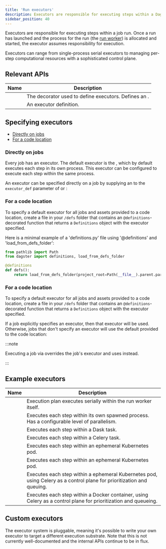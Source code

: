 ```yaml
---
title: 'Run executors'
description: Executors are responsible for executing steps within a Dagster job run, and can range from single-process serial executors to managing per-step computational resources with a sophisticated control plane.
sidebar_position: 40
---
```


Executors are responsible for executing steps within a job run. Once a run has launched and the process for the run (the [run worker](/deployment/oss/oss-deployment-architecture#job-execution-flow)) is allocated and started, the executor assumes responsibility for execution.

Executors can range from single-process serial executors to managing per-step computational resources with a sophisticated control plane.

## Relevant APIs

| Name                                                                          | Description                                                                                                                       |
| ----------------------------------------------------------------------------- | --------------------------------------------------------------------------------------------------------------------------------- |
| <PyObject section="internals" module="dagster" object="executor" decorator /> | The decorator used to define executors. Defines an <PyObject section="internals" module="dagster" object="ExecutorDefinition" />. |
| <PyObject section="internals" module="dagster" object="ExecutorDefinition" /> | An executor definition.                                                                                                           |
## Specifying executors

- [Directly on jobs](#directly-on-jobs)
- [For a code location](#for-a-code-location)

### Directly on jobs

Every job has an executor. The default executor is the <PyObject section="execution" module="dagster" object="multi_or_in_process_executor" />, which by default executes each step in its own process. This executor can be configured to execute each step within the same process.

An executor can be specified directly on a job by supplying an <PyObject section="internals" module="dagster" object="ExecutorDefinition" /> to the `executor_def` parameter of <PyObject section="jobs" module="dagster" object="job" decorator /> or <PyObject section="graphs" module="dagster" object="GraphDefinition" method="to_job" />:

<CodeExample
  path="docs_snippets/docs_snippets/deploying/executors/executors.py"
  title="src/<project_name>/defs/jobs.py"
  startAfter="start_executor_on_job"
  endBefore="end_executor_on_job"
/>

### For a code location

To specify a default executor for all jobs and assets provided to a code location, create a file in your `/defs` folder that contains an `@definitions`-decorated function that returns a `Definitions` object with the executor specified.

Here is a minimal example of a 'definitions.py' file using '@definitions' and 'load_from_defs_folder':

```python
from pathlib import Path
from dagster import definitions, load_from_defs_folder

@definitions
def defs():
    return load_from_defs_folder(project_root=Path(__file__).parent.parent.parent)
```

### For a code location

To specify a default executor for all jobs and assets provided to a code location, create a file in your `/defs` folder that contains an `@definitions`-decorated function that returns a `Definitions` object with the executor specified.

If a job explicitly specifies an executor, then that executor will be used. Otherwise, jobs that don't specify an executor will use the default provided to the code location:

<CodeExample
  path="docs_snippets/docs_snippets/deploying/executors/code_location_executor.py"
  title="src/<project_name>/defs/executor.py"
/>

:::note

Executing a job via <PyObject section="jobs" module="dagster" object="JobDefinition" method="execute_in_process" /> overrides the job's executor and uses <PyObject section="execution" module="dagster" object="in_process_executor" /> instead.

:::

## Example executors

| Name                                                                                            | Description                                                                                                           |
| ----------------------------------------------------------------------------------------------- | --------------------------------------------------------------------------------------------------------------------- |
| <PyObject section="execution" module="dagster" object="in_process_executor" />                  | Execution plan executes serially within the run worker itself.                                                        |
| <PyObject section="execution" module="dagster" object="multiprocess_executor" />                | Executes each step within its own spawned process. Has a configurable level of parallelism.                           |
| <PyObject section="libraries" module="dagster_dask" object="dask_executor" />                   | Executes each step within a Dask task.                                                                                |
| <PyObject section="libraries" module="dagster_celery" object="celery_executor" />               | Executes each step within a Celery task.                                                                              |
| <PyObject section="libraries" module="dagster_docker" object="docker_executor" />               | Executes each step within an ephemeral Kubernetes pod.                                                                |
| <PyObject section="libraries" module="dagster_k8s" object="k8s_job_executor" />                 | Executes each step within an ephemeral Kubernetes pod.                                                                |
| <PyObject section="libraries" module="dagster_celery_k8s" object="celery_k8s_job_executor" />   | Executes each step within a ephemeral Kubernetes pod, using Celery as a control plane for prioritization and queuing. |
| <PyObject section="libraries" module="dagster_celery_docker" object="celery_docker_executor" /> | Executes each step within a Docker container, using Celery as a control plane for prioritization and queueing.        |

## Custom executors

The executor system is pluggable, meaning it's possible to write your own executor to target a different execution substrate. Note that this is not currently well-documented and the internal APIs continue to be in flux.
